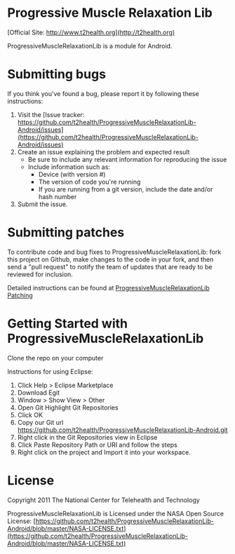 Progressive Muscle Relaxation Lib
===============

[Official Site: http://www.t2health.org](http://t2health.org)

ProgressiveMuscleRelaxationLib is a module for Android.

Submitting bugs
===============
If you think you've found a bug, please report it by following these instructions:  

1. Visit the [Issue tracker: https://github.com/t2health/ProgressiveMuscleRelaxationLib-Android/issues](https://github.com/t2health/ProgressiveMuscleRelaxationLib-Android/issues)
2. Create an issue explaining the problem and expected result
    - Be sure to include any relevant information for reproducing the issue
    - Include information such as:
        * Device (with version #)
        * The version of code you're running
        * If you are running from a git version, include the date and/or hash number
3. Submit the issue.

Submitting patches
==================
To contribute code and bug fixes to ProgressiveMuscleRelaxationLib: fork this project on Github, make changes to the code in your fork, 
and then send a "pull request" to notify the team of updates that are ready to be reviewed for inclusion.

Detailed instructions can be found at [ProgressiveMuscleRelaxationLib Patching](https://gist.github.com/1507418)

Getting Started with ProgressiveMuscleRelaxationLib
==============================================
Clone the repo on your computer

Instructions for using Eclipse:

1. Click Help > Eclipse Marketplace
2. Download Egit
3. Window > Show View > Other
4. Open Git Highlight Git Repositories
5. Click OK
6. Copy our Git url https://github.com/t2health/ProgressiveMuscleRelaxationLib-Android.git
7. Right click in the Git Repositories view in Eclipse
8. Click Paste Repository Path or URI and follow the steps
9. Right click on the project and Import it into your workspace.

License
==============================================
Copyright 2011 The National Center for Telehealth and Technology

ProgressiveMuscleRelaxationLib is Licensed under the NASA Open Source License: [https://github.com/t2health/ProgressiveMuscleRelaxationLib-Android/blob/master/NASA-LICENSE.txt](https://github.com/t2health/ProgressiveMuscleRelaxationLib-Android/blob/master/NASA-LICENSE.txt)